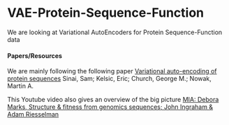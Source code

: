 # VAE-Protein-Sequence-Function
We are looking at Variational AutoEncoders for Protein Sequence-Function data

#### Papers/Resources
We are mainly following the following paper
[Variational auto-encoding of protein sequences](https://arxiv.org/abs/1712.03346)
Sinai, Sam; Kelsic, Eric; Church, George M.; Nowak, Martin A.

This Youtube video also gives an overview of the big picture
[MIA: Debora Marks, Structure & fitness from genomics sequences; John Ingraham & Adam Riesselman](https://youtu.be/97q2wtoquQk)
